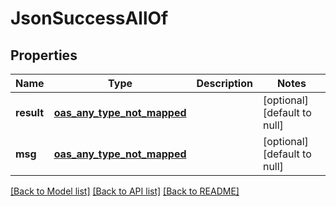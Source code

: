# JsonSuccessAllOf
## Properties

Name | Type | Description | Notes
------------ | ------------- | ------------- | -------------
**result** | [**oas_any_type_not_mapped**](.md) |  | [optional] [default to null]
**msg** | [**oas_any_type_not_mapped**](.md) |  | [optional] [default to null]

[[Back to Model list]](../README.md#documentation-for-models) [[Back to API list]](../README.md#documentation-for-api-endpoints) [[Back to README]](../README.md)

